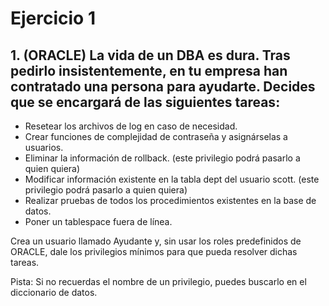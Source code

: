 # Ejercicio 1

## 1. (ORACLE) La vida de un DBA es dura. Tras pedirlo insistentemente, en tu empresa han contratado una persona para ayudarte. Decides que se encargará de las siguientes tareas:

- Resetear los archivos de log en caso de necesidad.
- Crear funciones de complejidad de contraseña y asignárselas a  usuarios.
- Eliminar la información de rollback. (este privilegio podrá pasarlo a quien quiera)
- Modificar información existente en la tabla dept del usuario scott. (este privilegio podrá pasarlo a quien quiera)
- Realizar pruebas de todos los procedimientos existentes en la base de datos.
- Poner un tablespace fuera de línea.

Crea un usuario llamado Ayudante y, sin usar los roles predefinidos de ORACLE, dale  los privilegios mínimos para que pueda resolver dichas tareas.

Pista: Si no recuerdas el nombre de un privilegio, puedes buscarlo en el diccionario de datos.
